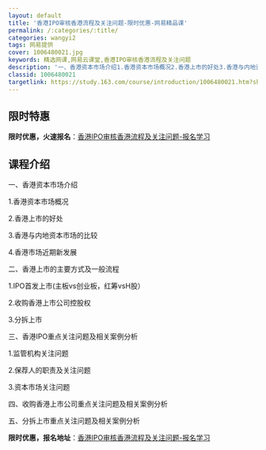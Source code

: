 ```yaml
---
layout: default
title: '香港IPO审核香港流程及关注问题-限时优惠-网易精品课'
permalink: /:categories/:title/
categories: wangyi2
tags: 网易提供
cover: 1006480021.jpg
keywords: 精选网课,网易云课堂,香港IPO审核香港流程及关注问题
description: '一、香港资本市场介绍1.香港资本市场概况2.香港上市的好处3.香港与内地资本市场的比较4.香港市场近期新发展二、香港上市'
classid: 1006480021
targetlink: https://study.163.com/course/introduction/1006480021.htm?share=1&shareId=1025206652&utm_campaign=share&utm_medium=iphoneShare&utm_source=&utm_u=1025206652
---
```


## 限时特惠

**限时优惠，火速报名**：[香港IPO审核香港流程及关注问题-报名学习](https://study.163.com/course/introduction/1006480021.htm?share=1&shareId=1025206652&utm_campaign=share&utm_medium=iphoneShare&utm_source=&utm_u=1025206652)

## 课程介绍

一、香港资本市场介绍

1.香港资本市场概况

2.香港上市的好处

3.香港与内地资本市场的比较

4.香港市场近期新发展

二、香港上市的主要方式及一般流程

1.IPO首发上市(主板vs创业板，红筹vsH股）

2.收购香港上市公司控股权

3.分拆上市

三、香港IPO重点关注问题及相关案例分析

1.监管机构关注问题

2.保荐人的职责及关注问题

3.资本市场关注问题

四、收购香港上市公司重点关注问题及相关案例分析

五、分拆上市重点关注问题及相关案例分析

**限时优惠，报名地址**：[香港IPO审核香港流程及关注问题-报名学习](https://study.163.com/course/introduction/1006480021.htm?share=1&shareId=1025206652&utm_campaign=share&utm_medium=iphoneShare&utm_source=&utm_u=1025206652)


